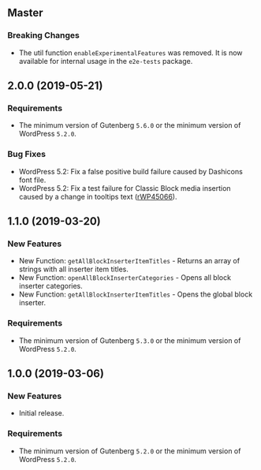 ## Master

### Breaking Changes
- The util function `enableExperimentalFeatures` was removed. It is now available for internal usage in the `e2e-tests` package.


## 2.0.0 (2019-05-21)

### Requirements

- The minimum version of Gutenberg `5.6.0` or the minimum version of WordPress `5.2.0`.

### Bug Fixes

- WordPress 5.2: Fix a false positive build failure caused by Dashicons font file.
- WordPress 5.2: Fix a test failure for Classic Block media insertion caused by a change in tooltips text ([rWP45066](https://core.trac.wordpress.org/changeset/45066)).

## 1.1.0 (2019-03-20)

### New Features

- New Function: `getAllBlockInserterItemTitles` - Returns an array of strings with all inserter item titles.
- New Function: `openAllBlockInserterCategories` - Opens all block inserter categories.
- New Function: `getAllBlockInserterItemTitles` - Opens the global block inserter.

### Requirements

- The minimum version of Gutenberg `5.3.0` or the minimum version of WordPress `5.2.0`.

## 1.0.0 (2019-03-06)

### New Features 

-   Initial release.

### Requirements

- The minimum version of Gutenberg `5.2.0` or the minimum version of WordPress `5.2.0`.
